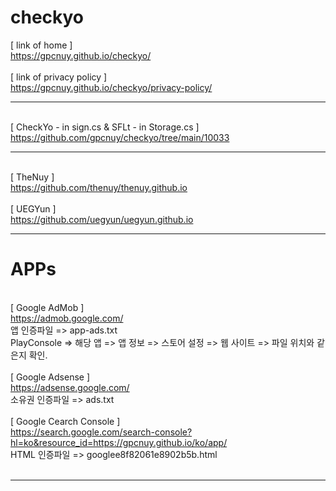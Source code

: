 # checkyo
[ link of home ]
<br>https://gpcnuy.github.io/checkyo/
<br>
<br>[ link of privacy policy ]
<br>https://gpcnuy.github.io/checkyo/privacy-policy/
<br><hr>
<br>[ CheckYo - in sign.cs & SFLt - in Storage.cs ]
<br>https://github.com/gpcnuy/checkyo/tree/main/10033
<br><hr>
<br>[ TheNuy ]
<br>https://github.com/thenuy/thenuy.github.io
<br>
<br>[ UEGYun ]
<br>https://github.com/uegyun/uegyun.github.io
<br><hr>
# APPs
<br>[ Google AdMob ]
<br>https://admob.google.com/
<br>앱 인증파일 => app-ads.txt
<br>PlayConsole => 해당 앱 => 앱 정보 => 스토어 설정 => 웹 사이트 => 파일 위치와 같은지 확인.
<br>
<br>[ Google Adsense ]
<br>https://adsense.google.com/
<br>소유권 인증파일 => ads.txt
<br>
<br>[ Google Cearch Console ]
<br>https://search.google.com/search-console?hl=ko&resource_id=https://gpcnuy.github.io/ko/app/
<br>HTML 인증파일 => googlee8f82061e8902b5b.html
<br>
<br><hr>
